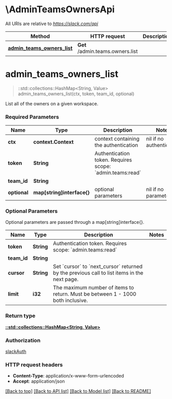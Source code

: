 # \AdminTeamsOwnersApi

All URIs are relative to *https://slack.com/api*

Method | HTTP request | Description
------------- | ------------- | -------------
[**admin_teams_owners_list**](AdminTeamsOwnersApi.md#admin_teams_owners_list) | **Get** /admin.teams.owners.list | 


# **admin_teams_owners_list**
> ::std::collections::HashMap<String, Value> admin_teams_owners_list(ctx, token, team_id, optional)


List all of the owners on a given workspace.

### Required Parameters

Name | Type | Description  | Notes
------------- | ------------- | ------------- | -------------
 **ctx** | **context.Context** | context containing the authentication | nil if no authentication
  **token** | **String**| Authentication token. Requires scope: &#x60;admin.teams:read&#x60; | 
  **team_id** | **String**|  | 
 **optional** | **map[string]interface{}** | optional parameters | nil if no parameters

### Optional Parameters
Optional parameters are passed through a map[string]interface{}.

Name | Type | Description  | Notes
------------- | ------------- | ------------- | -------------
 **token** | **String**| Authentication token. Requires scope: &#x60;admin.teams:read&#x60; | 
 **team_id** | **String**|  | 
 **cursor** | **String**| Set &#x60;cursor&#x60; to &#x60;next_cursor&#x60; returned by the previous call to list items in the next page. | 
 **limit** | **i32**| The maximum number of items to return. Must be between 1 - 1000 both inclusive. | 

### Return type

[**::std::collections::HashMap<String, Value>**](Value.md)

### Authorization

[slackAuth](../README.md#slackAuth)

### HTTP request headers

 - **Content-Type**: application/x-www-form-urlencoded
 - **Accept**: application/json

[[Back to top]](#) [[Back to API list]](../README.md#documentation-for-api-endpoints) [[Back to Model list]](../README.md#documentation-for-models) [[Back to README]](../README.md)

